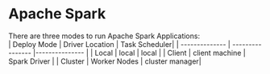 # Apache Spark
There are three modes to run Apache Spark Applications:
</br>
| Deploy Mode    | Driver Location  | Task Scheduler|
| -------------- | ---------------- |--------------- |
| Local          | local            |      local     |
| Client         | client machine   | Spark Driver   |
| Cluster        | Worker Nodes     | cluster manager|

